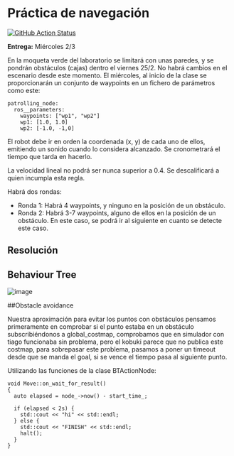 # Práctica de navegación

[![GitHub Action
Status](https://github.com/Docencia-fmrico/navigation/workflows/main/badge.svg)](https://github.com/Docencia-fmrico/navigation)


**Entrega:** Miércoles 2/3 

En la moqueta verde del laboratorio se limitará con unas paredes, y se pondrán obstáculos (cajas) dentro el viernes 25/2. No habrá cambios en el escenario desde este momento. El miércoles, al inicio de la clase se proporcionarán un conjunto de waypoints en un fichero de parámetros como este:

```
patrolling_node:
  ros__parameters:
    waypoints: ["wp1", "wp2"]
    wp1: [1.0, 1.0]
    wp2: [-1.0, -1,0]
```

El robot debe ir en orden la coordenada (x, y) de cada uno de ellos, emitiendo un sonido cuando lo considera alcanzado. Se cronometrará el tiempo que tarda en hacerlo.

La velocidad lineal no podrá ser nunca superior a 0.4. Se descalificará a quien incumpla esta regla.

Habrá dos rondas:

- Ronda 1: Habrá 4 waypoints, y ninguno en la posición de un obstáculo.
- Ronda 2: Habrá 3-7 waypoints, alguno de ellos en la posición de un obstáculo. En este caso, se podrá ir al siguiente en cuanto se detecte este caso.

## Resolución
## Behaviour Tree

![image](https://user-images.githubusercontent.com/60138852/157194430-83111665-e6d4-4f97-97ab-3bc545c21f34.png)

##Obstacle avoidance

Nuestra aproximación para evitar los puntos con obstáculos pensamos primeramente en comprobar si el punto estaba en un obstáculo subscribiéndonos a global_costmap, comprobamos que en simulador con tiago funcionaba sin problema, pero el kobuki parece que no publica este costmap, para sobrepasar este problema, pasamos a poner un timeout desde que se manda el goal, si se vence el tiempo pasa al siguiente punto.

Utilizando las funciones de la clase BTActionNode:
```
void Move::on_wait_for_result()
{
  auto elapsed = node_->now() - start_time_;

  if (elapsed < 2s) {
    std::cout << "hi" << std::endl;
  } else {
    std::cout << "FINISH" << std::endl;
    halt();
  }
}
```
